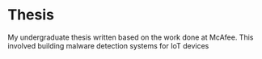 # Thesis
My undergraduate thesis written based on the work done at McAfee. This involved building malware detection systems for IoT devices
